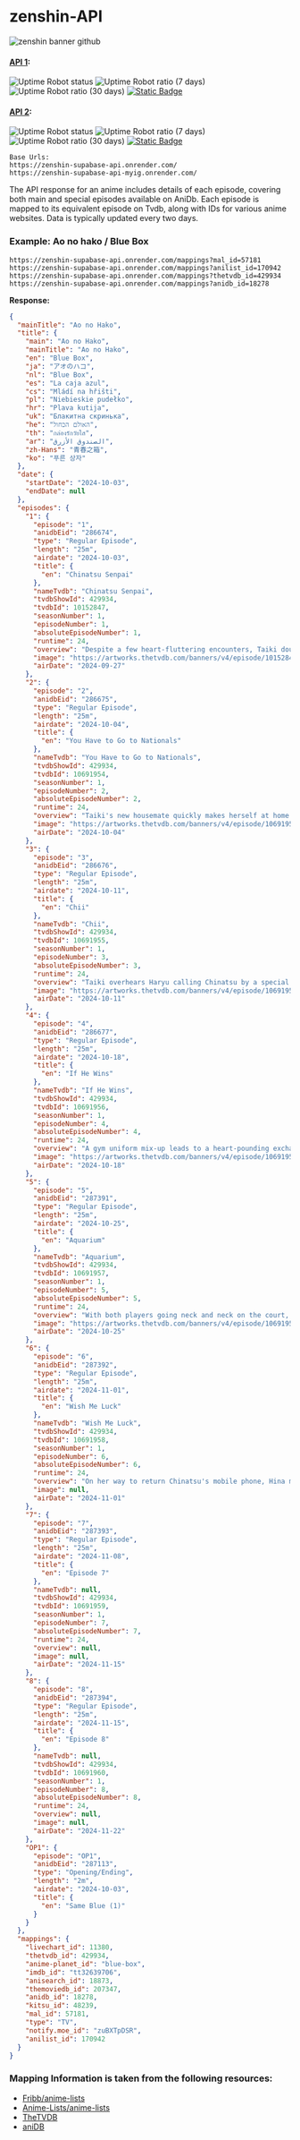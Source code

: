 # zenshin-API
![zenshin banner github](https://github.com/user-attachments/assets/54a37351-b064-4749-a4b5-7fb19ce86ceb)

#### [API 1](https://zenshin-supabase-api.onrender.com/mappings?mal_id=57181):
![Uptime Robot status](https://img.shields.io/uptimerobot/status/m798681247-162121a0d2d612a438e9c8eb?style=flat-square)
![Uptime Robot ratio (7 days)](https://img.shields.io/uptimerobot/ratio/7/m798681247-162121a0d2d612a438e9c8eb?style=flat-square&label=uptime%20(7%20days))
![Uptime Robot ratio (30 days)](https://img.shields.io/uptimerobot/ratio/m798681247-162121a0d2d612a438e9c8eb?style=flat-square&label=uptime%20(30%20days))
<a href="https://3gdmfb5z.status.cron-job.org/" target="_blank">
![Static Badge](https://img.shields.io/badge/Status%20Page%20-%20%238c37dc?style=flat-square&link=https%3A%2F%2F3gdmfb5z.status.cron-job.org%2F)
</a>

#### [API 2](https://zenshin-supabase-api-myig.onrender.com/mappings?mal_id=57181):
![Uptime Robot status](https://img.shields.io/uptimerobot/status/m797855031-11584f828349d25ea1ac5e61?style=flat-square)
![Uptime Robot ratio (7 days)](https://img.shields.io/uptimerobot/ratio/7/m797855031-11584f828349d25ea1ac5e61?style=flat-square&label=uptime%20(7%20days))
![Uptime Robot ratio (30 days)](https://img.shields.io/uptimerobot/ratio/m797855031-11584f828349d25ea1ac5e61?style=flat-square&label=uptime%20(30%20days))
<a href="https://jhhbv2ql.status.cron-job.org/" target="_blank">
![Static Badge](https://img.shields.io/badge/Status%20Page%20-%20%238c37dc?style=flat-square&link=https%3A%2F%2F3gdmfb5z.status.cron-job.org%2F)
</a>
```
Base Urls:
https://zenshin-supabase-api.onrender.com/
https://zenshin-supabase-api-myig.onrender.com/
```


The API response for an anime includes details of each episode, covering both main and special episodes available on AniDb. Each episode is mapped to its equivalent episode on Tvdb, along with IDs for various anime websites.
Data is typically updated every two days.

### Example: Ao no hako / Blue Box
```
https://zenshin-supabase-api.onrender.com/mappings?mal_id=57181
https://zenshin-supabase-api.onrender.com/mappings?anilist_id=170942
https://zenshin-supabase-api.onrender.com/mappings?thetvdb_id=429934
https://zenshin-supabase-api.onrender.com/mappings?anidb_id=18278
```
**Response:**
```json
{
  "mainTitle": "Ao no Hako",
  "title": {
    "main": "Ao no Hako",
    "mainTitle": "Ao no Hako",
    "en": "Blue Box",
    "ja": "アオのハコ",
    "nl": "Blue Box",
    "es": "La caja azul",
    "cs": "Mládí na hřišti",
    "pl": "Niebieskie pudełko",
    "hr": "Plava kutija",
    "uk": "Блакитна скринька",
    "he": "האולם הכחול",
    "th": "กล่องรักวัยใส",
    "ar": "‎الصندوق الأزرق",
    "zh-Hans": "青春之箱",
    "ko": "푸른 상자"
  },
  "date": {
    "startDate": "2024-10-03",
    "endDate": null
  },
  "episodes": {
    "1": {
      "episode": "1",
      "anidbEid": "286674",
      "type": "Regular Episode",
      "length": "25m",
      "airdate": "2024-10-03",
      "title": {
        "en": "Chinatsu Senpai"
      },
      "nameTvdb": "Chinatsu Senpai",
      "tvdbShowId": 429934,
      "tvdbId": 10152847,
      "seasonNumber": 1,
      "episodeNumber": 1,
      "absoluteEpisodeNumber": 1,
      "runtime": 24,
      "overview": "Despite a few heart-fluttering encounters, Taiki doubts his crush Chinatsu even knows his name. Later, shocking news forces him to make a bold move.",
      "image": "https://artworks.thetvdb.com/banners/v4/episode/10152847/screencap/66fa42e94a3bd.jpg",
      "airDate": "2024-09-27"
    },
    "2": {
      "episode": "2",
      "anidbEid": "286675",
      "type": "Regular Episode",
      "length": "25m",
      "airdate": "2024-10-04",
      "title": {
        "en": "You Have to Go to Nationals"
      },
      "nameTvdb": "You Have to Go to Nationals",
      "tvdbShowId": 429934,
      "tvdbId": 10691954,
      "seasonNumber": 1,
      "episodeNumber": 2,
      "absoluteEpisodeNumber": 2,
      "runtime": 24,
      "overview": "Taiki's new housemate quickly makes herself at home. As they grow closer, his attempts to keep the situation a secret cause a misunderstanding.",
      "image": "https://artworks.thetvdb.com/banners/v4/episode/10691954/screencap/6704e1f39de6e.jpg",
      "airDate": "2024-10-04"
    },
    "3": {
      "episode": "3",
      "anidbEid": "286676",
      "type": "Regular Episode",
      "length": "25m",
      "airdate": "2024-10-11",
      "title": {
        "en": "Chii"
      },
      "nameTvdb": "Chii",
      "tvdbShowId": 429934,
      "tvdbId": 10691955,
      "seasonNumber": 1,
      "episodeNumber": 3,
      "absoluteEpisodeNumber": 3,
      "runtime": 24,
      "overview": "Taiki overhears Haryu calling Chinatsu by a special nickname and gets flustered. Will it affect his upcoming match against the upperclassman?",
      "image": "https://artworks.thetvdb.com/banners/v4/episode/10691955/screencap/670d0e5b03e4e.jpg",
      "airDate": "2024-10-11"
    },
    "4": {
      "episode": "4",
      "anidbEid": "286677",
      "type": "Regular Episode",
      "length": "25m",
      "airdate": "2024-10-18",
      "title": {
        "en": "If He Wins"
      },
      "nameTvdb": "If He Wins",
      "tvdbShowId": 429934,
      "tvdbId": 10691956,
      "seasonNumber": 1,
      "episodeNumber": 4,
      "absoluteEpisodeNumber": 4,
      "runtime": 24,
      "overview": "A gym uniform mix-up leads to a heart-pounding exchange. Later, Haryu raises the stakes for Taiki’s match, while Kyo makes a secret request to Chinatsu.",
      "image": "https://artworks.thetvdb.com/banners/v4/episode/10691956/screencap/67163583f0430.jpg",
      "airDate": "2024-10-18"
    },
    "5": {
      "episode": "5",
      "anidbEid": "287391",
      "type": "Regular Episode",
      "length": "25m",
      "airdate": "2024-10-25",
      "title": {
        "en": "Aquarium"
      },
      "nameTvdb": "Aquarium",
      "tvdbShowId": 429934,
      "tvdbId": 10691957,
      "seasonNumber": 1,
      "episodeNumber": 5,
      "absoluteEpisodeNumber": 5,
      "runtime": 24,
      "overview": "With both players going neck and neck on the court, will Taiki win his match against Kishi — and will Chinatsu invite him to the aquarium?",
      "image": "https://artworks.thetvdb.com/banners/v4/episode/10691957/screencap/671f91a40d380.jpg",
      "airDate": "2024-10-25"
    },
    "6": {
      "episode": "6",
      "anidbEid": "287392",
      "type": "Regular Episode",
      "length": "25m",
      "airdate": "2024-11-01",
      "title": {
        "en": "Wish Me Luck"
      },
      "nameTvdb": "Wish Me Luck",
      "tvdbShowId": 429934,
      "tvdbId": 10691958,
      "seasonNumber": 1,
      "episodeNumber": 6,
      "absoluteEpisodeNumber": 6,
      "runtime": 24,
      "overview": "On her way to return Chinatsu's mobile phone, Hina makes a shocking discovery. The gymnast faces mounting pressure while struggling with her new feelings.",
      "image": null,
      "airDate": "2024-11-01"
    },
    "7": {
      "episode": "7",
      "anidbEid": "287393",
      "type": "Regular Episode",
      "length": "25m",
      "airdate": "2024-11-08",
      "title": {
        "en": "Episode 7"
      },
      "nameTvdb": null,
      "tvdbShowId": 429934,
      "tvdbId": 10691959,
      "seasonNumber": 1,
      "episodeNumber": 7,
      "absoluteEpisodeNumber": 7,
      "runtime": 24,
      "overview": null,
      "image": null,
      "airDate": "2024-11-15"
    },
    "8": {
      "episode": "8",
      "anidbEid": "287394",
      "type": "Regular Episode",
      "length": "25m",
      "airdate": "2024-11-15",
      "title": {
        "en": "Episode 8"
      },
      "nameTvdb": null,
      "tvdbShowId": 429934,
      "tvdbId": 10691960,
      "seasonNumber": 1,
      "episodeNumber": 8,
      "absoluteEpisodeNumber": 8,
      "runtime": 24,
      "overview": null,
      "image": null,
      "airDate": "2024-11-22"
    },
    "OP1": {
      "episode": "OP1",
      "anidbEid": "287113",
      "type": "Opening/Ending",
      "length": "2m",
      "airdate": "2024-10-03",
      "title": {
        "en": "Same Blue (1)"
      }
    }
  },
  "mappings": {
    "livechart_id": 11380,
    "thetvdb_id": 429934,
    "anime-planet_id": "blue-box",
    "imdb_id": "tt32639706",
    "anisearch_id": 18873,
    "themoviedb_id": 207347,
    "anidb_id": 18278,
    "kitsu_id": 48239,
    "mal_id": 57181,
    "type": "TV",
    "notify.moe_id": "zuBXTpDSR",
    "anilist_id": 170942
  }
}
```
### Mapping Information is taken from the following resources:
- [Fribb/anime-lists](https://github.com/Fribb/anime-lists)
- [Anime-Lists/anime-lists](https://github.com/Anime-Lists/anime-lists)
- [TheTVDB](https://thetvdb.com/)
- [aniDB](https://anidb.net/)
